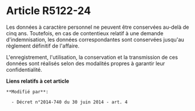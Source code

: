 # Article R5122-24

Les données à caractère personnel ne peuvent être conservées au-delà de cinq ans. Toutefois, en cas de contentieux relatif à
une demande d'indemnisation, les données correspondantes sont conservées jusqu'au règlement définitif de l'affaire. 

L'enregistrement, l'utilisation, la conservation et la transmission de ces données sont réalisés selon des modalités propres
à garantir leur confidentialité.

**Liens relatifs à cet article**

	**Modifié par**:

	  - Décret n°2014-740 du 30 juin 2014 - art. 4
